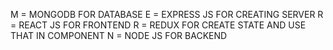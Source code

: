 

M = MONGODB FOR DATABASE
E = EXPRESS JS FOR CREATING SERVER 
R = REACT JS FOR FRONTEND
R = REDUX FOR CREATE STATE AND USE THAT IN COMPONENT
N = NODE JS FOR BACKEND

